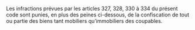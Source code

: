 Les infractions prévues par les articles 327, 328, 330 à 334 du présent code sont punies, en plus des peines ci-dessous, de la confiscation de tout ou partie des biens tant mobiliers qu’immobiliers des coupables.